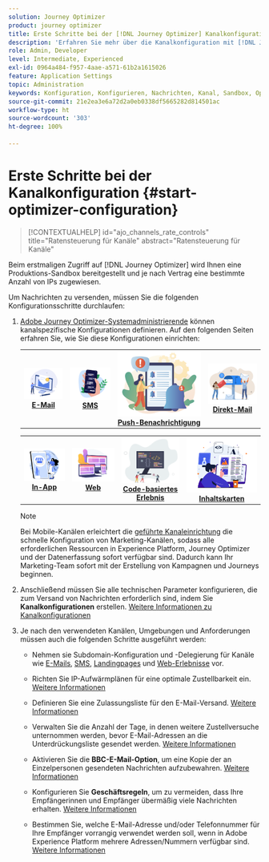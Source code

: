```yaml
---
solution: Journey Optimizer
product: journey optimizer
title: Erste Schritte bei der [!DNL Journey Optimizer] Kanalkonfiguration
description: 'Erfahren Sie mehr über die Kanalkonfiguration mit [!DNL Journey Optimizer] '
role: Admin, Developer
level: Intermediate, Experienced
exl-id: 0964a484-f957-4aae-a571-61b2a1615026
feature: Application Settings
topic: Administration
keywords: Konfiguration, Konfigurieren, Nachrichten, Kanal, Sandbox, Optimizer
source-git-commit: 21e2ea3e6a72d2a0eb0338df5665282d814501ac
workflow-type: ht
source-wordcount: '303'
ht-degree: 100%

---
```



# Erste Schritte bei der Kanalkonfiguration {#start-optimizer-configuration}

>[!CONTEXTUALHELP]
>id="ajo_channels_rate_controls"
>title="Ratensteuerung für Kanäle"
>abstract="Ratensteuerung für Kanäle"

Beim erstmaligen Zugriff auf [!DNL Journey Optimizer] wird Ihnen eine Produktions-Sandbox bereitgestellt und je nach Vertrag eine bestimmte Anzahl von IPs zugewiesen.

Um Nachrichten zu versenden, müssen Sie die folgenden Konfigurationsschritte durchlaufen:

1. [Adobe Journey Optimizer-Systemadministrierende](../start/path/administrator.md) können kanalspezifische Konfigurationen definieren. Auf den folgenden Seiten erfahren Sie, wie Sie diese Konfigurationen einrichten:

   <table style="table-layout:fixed"><tr style="border: 0;">
    <td><a href="../email/get-started-email-config.md"><img alt="E-Mail" src="../channels/assets/do-not-localize/email.png"></a>
    <div align="center"><a href="../email/get-started-email-config.md"><strong>E-Mail</strong></a></div></td>
    <td><a href="../sms/sms-configuration.md"><img alt="SMS" src="../channels/assets/do-not-localize/sms.png"></a>
    <div align="center"><a href="../sms/sms-configuration.md"><strong>SMS</strong></a></div></td>
    <td><a href="../push/push-configuration.md"><img alt="Push" src="../channels/assets/do-not-localize/push.png"></a>
    <div align="center"><a href="../push/push-configuration.md"><strong>Push-Benachrichtigung</strong></a></div></td>
    <td><a href="../direct-mail/direct-mail-configuration.md"><img alt="Direkt-Mail" src="../channels/assets/do-not-localize/direct-mail.jpg"></a>
    <div align="center"><a href="../direct-mail/direct-mail-configuration.md"><strong>Direkt-Mail</strong></a></div></td>
    </tr></table>

   <table style="table-layout:fixed"><tr style="border: 0;">
    <td><a href="../in-app/inapp-configuration.md"><img alt="In-App" src="../channels/assets/do-not-localize/inapp.jpg"></a>
    <div align="center"><a href="../in-app/inapp-configuration.md"><strong>In-App</strong></a></div></td>
    <td><a href="../web/web-configuration.md"><img alt="Web" src="../channels/assets/do-not-localize/web.jpg"></a>
    <div align="center"><a href="../web/web-configuration.md"><strong>Web</strong></a></div></td>
    <td><a href="../code-based/code-based-configuration.md"><img alt="Code-basiertes Erlebnis" src="../channels/assets/do-not-localize/code.png"></a>
    <div align="center"><a href="../code-based/code-based-configuration.md"><strong>Code-basiertes Erlebnis</strong></a></div></td>
    <td><a href="../content-card/content-card-configuration-prereq.md"><img alt="Inhaltskarten" src="../channels/assets/do-not-localize/cards.png"></a>
    <div align="center"><a href="../content-card/content-card-configuration-prereq.md"><strong>Inhaltskarten</strong></a></div></td>
    </tr></table>

   >[!NOTE]
   >
   >Bei Mobile-Kanälen erleichtert die [geführte Kanaleinrichtung](set-mobile-config.md) die schnelle Konfiguration von Marketing-Kanälen, sodass alle erforderlichen Ressourcen in Experience Platform, Journey Optimizer und der Datenerfassung sofort verfügbar sind. Dadurch kann Ihr Marketing-Team sofort mit der Erstellung von Kampagnen und Journeys beginnen.

1. Anschließend müssen Sie alle technischen Parameter konfigurieren, die zum Versand von Nachrichten erforderlich sind, indem Sie **Kanalkonfigurationen** erstellen. [Weitere Informationen zu Kanalkonfigurationen](channel-surfaces.md)

1. Je nach den verwendeten Kanälen, Umgebungen und Anforderungen müssen auch die folgenden Schritte ausgeführt werden:

   * Nehmen sie Subdomain-Konfiguration und -Delegierung für Kanäle wie [E-Mails](about-subdomain-delegation.md), [SMS](../sms/sms-subdomains.md), [Landingpages](../landing-pages/lp-subdomains.md) und [Web-Erlebnisse](../web/web-delegated-subdomains.md) vor.

   * Richten Sie IP-Aufwärmplänen für eine optimale Zustellbarkeit ein. [Weitere Informationen](ip-warmup-gs.md)

   * Definieren Sie eine Zulassungsliste für den E-Mail-Versand. [Weitere Informationen](allow-list.md)

   * Verwalten Sie die Anzahl der Tage, in denen weitere Zustellversuche unternommen werden, bevor E-Mail-Adressen an die Unterdrückungsliste gesendet werden. [Weitere Informationen](manage-suppression-list.md)

   * Aktivieren Sie die **BBC-E-Mail-Option**, um eine Kopie der an Einzelpersonen gesendeten Nachrichten aufzubewahren. [Weitere Informationen](archiving-support.md#enable-bcc)

   * Konfigurieren Sie **Geschäftsregeln**, um zu vermeiden, dass Ihre Empfängerinnen und Empfänger übermäßig viele Nachrichten erhalten. [Weitere Informationen](../conflict-prioritization/rule-sets.md)

   * Bestimmen Sie, welche E-Mail-Adresse und/oder Telefonnummer für Ihre Empfänger vorrangig verwendet werden soll, wenn in Adobe Experience Platform mehrere Adressen/Nummern verfügbar sind. [Weitere Informationen](primary-email-addresses.md)
